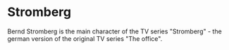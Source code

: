# Stromberg

Bernd Stromberg is the main character of the TV series "Stromberg" - the german version of the original TV series "The office".